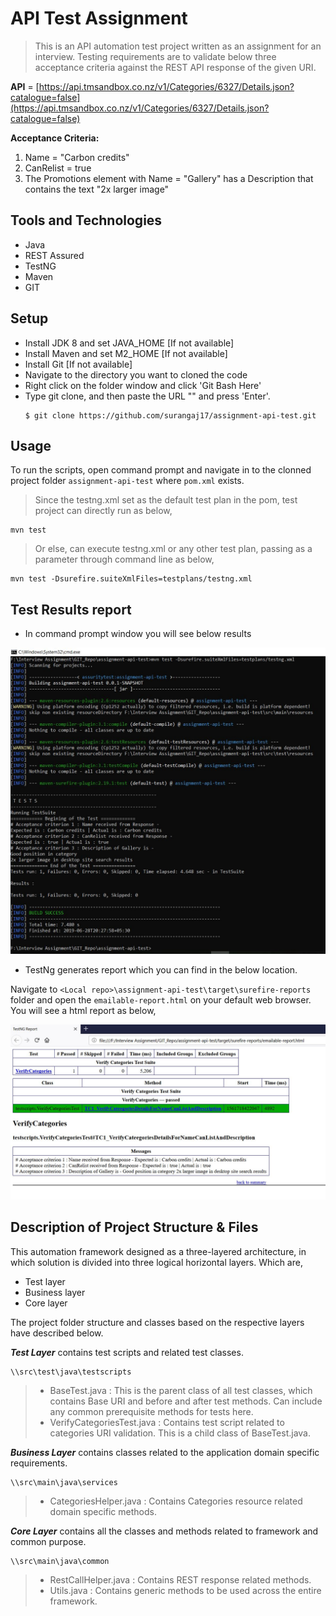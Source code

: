 # API Test Assignment

>This is an API automation test project written as an assignment for an interview. 
Testing requirements are to validate below three acceptance criteria against the REST API response of the given URI.

 **API** = [https://api.tmsandbox.co.nz/v1/Categories/6327/Details.json?catalogue=false](https://api.tmsandbox.co.nz/v1/Categories/6327/Details.json?catalogue=false)

 

**Acceptance Criteria:**

1. Name = "Carbon credits"
2. CanRelist = true
3. The Promotions element with Name = "Gallery" has a Description that contains the text "2x larger image"

## Tools and Technologies
* Java
* REST Assured
* TestNG
* Maven
* GIT

## Setup

* Install JDK 8 and set JAVA_HOME [If not available]
* Install Maven and set M2_HOME [If not available]
* Install Git [If not available]
* Navigate to the directory you want to cloned the code
* Right click on the folder window and click 'Git Bash Here'
* Type git clone, and then paste the URL "" and press 'Enter'.
  ```
  $ git clone https://github.com/surangaj17/assignment-api-test.git
  ```





## Usage
To run the scripts, open command prompt and navigate in to the clonned project folder `assignment-api-test` where `pom.xml` exists.

> Since the testng.xml set as the default test plan in the pom, test project can directly run as below,
```
mvn test 

```
>Or else, can execute testng.xml or any other test plan, passing as a parameter through command line as below,


```
mvn test -Dsurefire.suiteXmlFiles=testplans/testng.xml

```
## Test Results report

* In command prompt window  you will see below results

![picture alt](https://raw.githubusercontent.com/surangaj17/assignment-api-test/master/readmecontent/commandline_results.JPG "Command prompt results")


* TestNg generates report which you can find in the below location.

Navigate to `<Local repo>\assignment-api-test\target\surefire-reports` folder and open the `emailable-report.html` on your default web browser. You will see a html report as below,

![picture alt](https://raw.githubusercontent.com/surangaj17/assignment-api-test/master/readmecontent/emailable-report.JPG "emailable-report.html")



## Description of Project Structure & Files

This automation framework designed as a three-layered architecture, in which solution is divided into three logical horizontal layers. Which are,
* Test layer
* Business layer
* Core layer

The project folder structure and classes based on the respective layers have described below.

***Test Layer*** contains test scripts and related test classes. 
```
\\src\test\java\testscripts
```
> * BaseTest.java : This is the parent class of all test classes, which contains Base URI and before and after test methods. Can include any common prerequisite methods for tests here.
> * VerifyCategoriesTest.java : Contains test script related to categories URI validation. This is a child class of BaseTest.java.

***Business Layer*** contains classes related to the application domain specific requirements.
```
\\src\main\java\services
```
> * CategoriesHelper.java : Contains Categories resource related domain specific methods.


***Core Layer*** contains all the classes and methods related to framework and common purpose. 
```
\\src\main\java\common
```
> * RestCallHelper.java : Contains REST response related methods.
> * Utils.java : Contains generic methods to be used across the entire framework.
